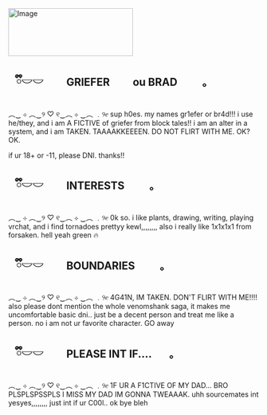 <img width="250" height="96" alt="Image" src="https://github.com/user-attachments/assets/9d746a58-9c79-4895-ae2f-b0c4c757a5eb" />

## ⠀ྀི𓎟𓎟⠀⠀⠀GRIEFER⠀⠀⠀ou   BRAD⠀⠀ㅤ｡

︵‿ ⊹ ︵‿୨ ♡ ୧‿︵ ⊹ ‿︵
﹒୨𝑒   sup h0es. my names gr1efer or br4d!!! i use he/they, and i am A FICTIVE of griefer from block tales!!
i am an alter in a system, and i am TAKEN. TAAAAKKEEEEN. DO NOT FLIRT WITH ME. OK? OK. 

if ur 18+ or -11, please DNI.  thanks!!

## ⠀ྀི𓎟𓎟⠀⠀⠀INTERESTS⠀⠀ㅤ｡

︵‿ ⊹ ︵‿୨ ♡ ୧‿︵ ⊹ ‿︵
﹒୨𝑒  0k so. i like plants, drawing, writing, playing vrchat, and i find tornadoes prettyy kewl,,,,,,,,
also i really like 1x1x1x1 from forsaken. hell yeah green :fire:

## ⠀ྀི𓎟𓎟⠀⠀⠀BOUNDARIES⠀⠀ㅤ｡

︵‿ ⊹ ︵‿୨ ♡ ୧‿︵ ⊹ ‿︵
﹒୨𝑒  4G41N, IM TAKEN. DON'T FLIRT WITH ME!!!! also please dont mention the whole venomshank saga, it makes me uncomfortable
basic dni.. just be a decent person and treat me like a person. no i am not ur favorite character. GO away

## ⠀ྀི𓎟𓎟⠀⠀⠀PLEASE INT IF....⠀ㅤ｡

︵‿ ⊹ ︵‿୨ ♡ ୧‿︵ ⊹ ‿︵
﹒୨𝑒  1F UR A F1CTIVE OF MY DAD... BRO PLSPLSPSSPLS I MISS MY DAD IM GONNA TWEAAAK. uhh sourcemates int yesyes,,,,,,,,
just int if ur C00l.. ok bye bleh

